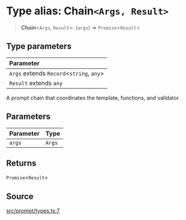 # Type alias: Chain`<Args, Result>`

> **Chain**\<`Args`, `Result`\>: (`args`) => `Promise`\<`Result`\>

## Type parameters

| Parameter |
| :------ |
| `Args` extends `Record`\<`string`, `any`\> |
| `Result` extends `any` |

A prompt chain that coordinates the template, functions, and validator.

## Parameters

| Parameter | Type |
| :------ | :------ |
| `args` | `Args` |

## Returns

`Promise`\<`Result`\>

## Source

[src/prompt/types.ts:7](https://github.com/dexaai/llm-tools/blob/98f7fd5/src/prompt/types.ts#L7)

